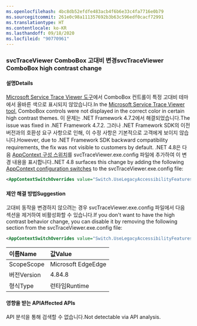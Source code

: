```yaml
---
ms.openlocfilehash: 4bc8db52efdfe483acb4f6b6e33c4fa7716e0b79
ms.sourcegitcommit: 261e0c98a111357692b3b63c596edf0cacf72991
ms.translationtype: HT
ms.contentlocale: ko-KR
ms.lasthandoff: 09/18/2020
ms.locfileid: "90770961"
---
```

### <a name="svctraceviewer-combobox-high-contrast-change"></a><span data-ttu-id="ebd62-101">svcTraceViewer ComboBox 고대비 변경</span><span class="sxs-lookup"><span data-stu-id="ebd62-101">svcTraceViewer ComboBox high contrast change</span></span>

#### <a name="details"></a><span data-ttu-id="ebd62-102">설명</span><span class="sxs-lookup"><span data-stu-id="ebd62-102">Details</span></span>

<span data-ttu-id="ebd62-103">[Microsoft Service Trace Viewer 도구](~/docs/framework/wcf/service-trace-viewer-tool-svctraceviewer-exe.md)에서 ComboBox 컨트롤이 특정 고대비 테마에서 올바른 색으로 표시되지 않았습니다.</span><span class="sxs-lookup"><span data-stu-id="ebd62-103">In the [Microsoft Service Trace Viewer tool](~/docs/framework/wcf/service-trace-viewer-tool-svctraceviewer-exe.md), ComboBox controls were not displayed in the correct color in certain high contrast themes.</span></span> <span data-ttu-id="ebd62-104">이 문제는 .NET Framework 4.7.2에서 해결되었습니다.</span><span class="sxs-lookup"><span data-stu-id="ebd62-104">The issue was fixed in .NET Framework 4.7.2.</span></span> <span data-ttu-id="ebd62-105">그러나 .NET Framework SDK의 이전 버전과의 호환성 요구 사항으로 인해, 이 수정 사항은 기본적으로 고객에게 보이지 않습니다.</span><span class="sxs-lookup"><span data-stu-id="ebd62-105">However, due to .NET Framework SDK backward compatibility requirements, the fix was not visible to customers by default.</span></span> <span data-ttu-id="ebd62-106">.NET 4.8은 다음 [AppContext 구성 스위치](~/docs/framework/configure-apps/file-schema/runtime/appcontextswitchoverrides-element.md)를 svcTraceViewer.exe.config 파일에 추가하여 이 변경 내용을 표시합니다.</span><span class="sxs-lookup"><span data-stu-id="ebd62-106">.NET 4.8 surfaces this change by adding the following [AppContext configuration switches](~/docs/framework/configure-apps/file-schema/runtime/appcontextswitchoverrides-element.md) to the svcTraceViewer.exe.config file:</span></span>

```xml
<AppContextSwitchOverrides value="Switch.UseLegacyAccessibilityFeatures=false;Switch.UseLegacyAccessibilityFeatures.2=false" />
```

#### <a name="suggestion"></a><span data-ttu-id="ebd62-107">제안 해결 방법</span><span class="sxs-lookup"><span data-stu-id="ebd62-107">Suggestion</span></span>

<span data-ttu-id="ebd62-108">고대비 동작을 변경하지 않으려는 경우 svcTraceViewer.exe.config 파일에서 다음 섹션을 제거하여 비활성화할 수 있습니다.</span><span class="sxs-lookup"><span data-stu-id="ebd62-108">If you don't want to have the high contrast behavior change, you can disable it by removing the following section from the svcTraceViewer.exe.config file:</span></span>

```xml
<AppContextSwitchOverrides value="Switch.UseLegacyAccessibilityFeatures=false;Switch.UseLegacyAccessibilityFeatures.2=false" />
```

| <span data-ttu-id="ebd62-109">이름</span><span class="sxs-lookup"><span data-stu-id="ebd62-109">Name</span></span>    | <span data-ttu-id="ebd62-110">값</span><span class="sxs-lookup"><span data-stu-id="ebd62-110">Value</span></span>   |
|:--------|:--------|
| <span data-ttu-id="ebd62-111">Scope</span><span class="sxs-lookup"><span data-stu-id="ebd62-111">Scope</span></span>   | <span data-ttu-id="ebd62-112">Microsoft Edge</span><span class="sxs-lookup"><span data-stu-id="ebd62-112">Edge</span></span>    |
| <span data-ttu-id="ebd62-113">버전</span><span class="sxs-lookup"><span data-stu-id="ebd62-113">Version</span></span> | <span data-ttu-id="ebd62-114">4.8</span><span class="sxs-lookup"><span data-stu-id="ebd62-114">4.8</span></span>     |
| <span data-ttu-id="ebd62-115">형식</span><span class="sxs-lookup"><span data-stu-id="ebd62-115">Type</span></span>    | <span data-ttu-id="ebd62-116">런타임</span><span class="sxs-lookup"><span data-stu-id="ebd62-116">Runtime</span></span> |

#### <a name="affected-apis"></a><span data-ttu-id="ebd62-117">영향을 받는 API</span><span class="sxs-lookup"><span data-stu-id="ebd62-117">Affected APIs</span></span>

<span data-ttu-id="ebd62-118">API 분석을 통해 검색할 수 없습니다.</span><span class="sxs-lookup"><span data-stu-id="ebd62-118">Not detectable via API analysis.</span></span>

<!--

#### Affected APIs

Not detectable via API analysis.

-->
